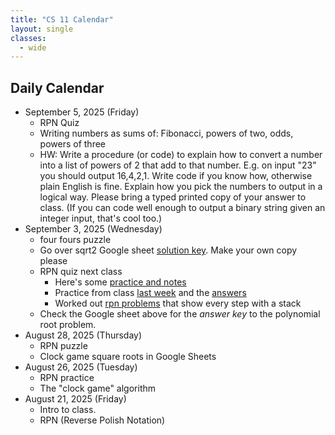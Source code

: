 ```yaml
---
title: "CS 11 Calendar"
layout: single
classes:
  - wide
---
```


## Daily Calendar
- September 5, 2025 (Friday)
    - RPN Quiz
    - Writing numbers as sums of: Fibonacci, powers of two, odds, powers of three
    - HW: Write a procedure (or code) to explain how to convert a number into a list of powers of 2 that add to that number. E.g. on input "23" you should output 16,4,2,1. Write code if you know how, otherwise plain English is fine. Explain how you pick the numbers to output in a logical way. Please bring a typed printed copy of your answer to class. (If you can code well enough to output a binary string given an integer input, that's cool too.)
- September 3, 2025 (Wednesday)
    - four fours puzzle
    - Go over sqrt2 Google sheet [solution key](https://docs.google.com/spreadsheets/d/1RsKIcdqbSvRl5LXcfM2sJ_XfYE1svEggTNu5w00zUK0/edit?usp=sharing). Make your own copy please
    - RPN quiz next class
        - Here's some [practice and notes](https://adacomputerscience.org/concepts/trans_rpn)
        - Practice from class [last week](./rpn_worksheet.pdf) and the [answers](./rpn_worksheet_answers.pdf)
        - Worked out [rpn problems](./RPN-Stack-Problems.pdf) that show every step with a stack
    - Check the Google sheet above for the *answer key* to the polynomial root problem.
- August 28, 2025 (Thursday)
    - RPN puzzle
    - Clock game square roots in Google Sheets
- August 26, 2025 (Tuesday)
    - RPN practice
    - The "clock game" algorithm
- August 21, 2025 (Friday)
    - Intro to class.
    - RPN (Reverse Polish Notation)
